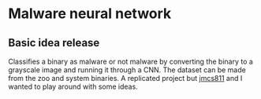 # Malware neural network
## Basic idea release
Classifies a binary as malware or not malware by converting the binary to a grayscale image and running it through a CNN. The dataset can be made from the zoo and system binaries. A replicated project but [jmcs811](github.com/jmcs811) and I wanted to play around with some ideas.
